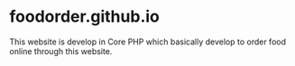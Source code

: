 # foodorder.github.io
This website is develop in Core PHP which basically develop to order food online through this website.
